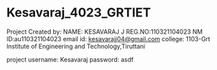 # Kesavaraj_4023_GRTIET
Project Created by:
NAME: KESAVARAJ J
REG.NO:110321104023
NM ID:au110321104023
email id: kesavarajj04@gmail.com
college: 1103-Grt Institute of Engineering and Technology,Tiruttani

project username: Kesavaraj
password: asdf
